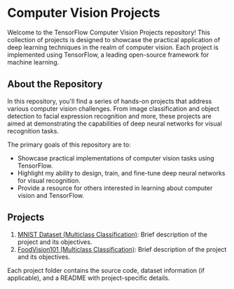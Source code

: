 # Computer Vision Projects

Welcome to the TensorFlow Computer Vision Projects repository! This collection of projects is designed to showcase the practical application of deep learning techniques in the realm of computer vision. Each project is implemented using TensorFlow, a leading open-source framework for machine learning.

## About the Repository

In this repository, you'll find a series of hands-on projects that address various computer vision challenges. From image classification and object detection to facial expression recognition and more, these projects are aimed at demonstrating the capabilities of deep neural networks for visual recognition tasks.

The primary goals of this repository are to:

- Showcase practical implementations of computer vision tasks using TensorFlow.
- Highlight my ability to design, train, and fine-tune deep neural networks for visual recognition.
- Provide a resource for others interested in learning about computer vision and TensorFlow.

## Projects

1. [MNIST Dataset (Multiclass Classification)](1.MNIST_Dataset/): Brief description of the project and its objectives.
2. [FoodVision101 (Multiclass Classification)](2.FoodVision101/): Brief description of the project and its objectives.

Each project folder contains the source code, dataset information (if applicable), and a README with project-specific details.

